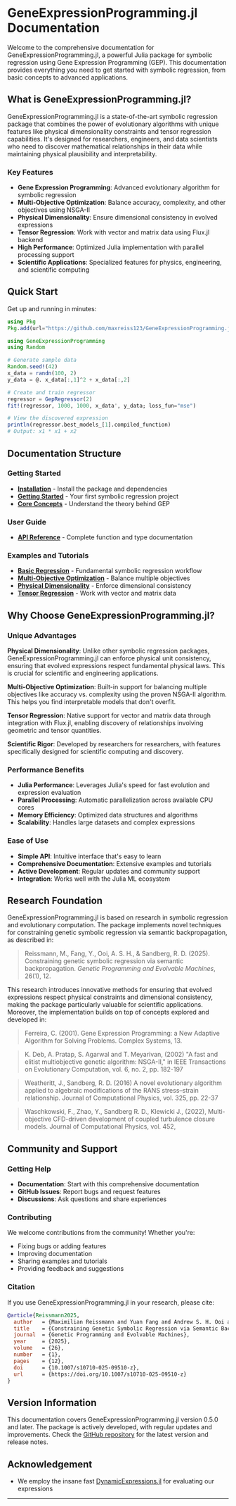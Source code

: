 # GeneExpressionProgramming.jl Documentation

Welcome to the comprehensive documentation for GeneExpressionProgramming.jl, a powerful Julia package for symbolic regression using Gene Expression Programming (GEP). This documentation provides everything you need to get started with symbolic regression, from basic concepts to advanced applications.

## What is GeneExpressionProgramming.jl?

GeneExpressionProgramming.jl is a state-of-the-art symbolic regression package that combines the power of evolutionary algorithms with unique features like physical dimensionality constraints and tensor regression capabilities. It's designed for researchers, engineers, and data scientists who need to discover mathematical relationships in their data while maintaining physical plausibility and interpretability.

### Key Features

- **Gene Expression Programming**: Advanced evolutionary algorithm for symbolic regression  
- **Multi-Objective Optimization**: Balance accuracy, complexity, and other objectives using NSGA-II  
- **Physical Dimensionality**: Ensure dimensional consistency in evolved expressions  
- **Tensor Regression**: Work with vector and matrix data using Flux.jl backend  
- **High Performance**: Optimized Julia implementation with parallel processing support  
- **Scientific Applications**: Specialized features for physics, engineering, and scientific computing  

## Quick Start

Get up and running in minutes:

```julia
using Pkg
Pkg.add(url="https://github.com/maxreiss123/GeneExpressionProgramming.jl.git")

using GeneExpressionProgramming
using Random

# Generate sample data
Random.seed!(42)
x_data = randn(100, 2)
y_data = @. x_data[:,1]^2 + x_data[:,2]

# Create and train regressor
regressor = GepRegressor(2)
fit!(regressor, 1000, 1000, x_data', y_data; loss_fun="mse")

# View the discovered expression
println(regressor.best_models_[1].compiled_function)
# Output: x1 * x1 + x2
```

## Documentation Structure

###  Getting Started
- **[Installation](installation.md)** - Install the package and dependencies
- **[Getting Started](getting-started.md)** - Your first symbolic regression project
- **[Core Concepts](core-concepts.md)** - Understand the theory behind GEP

### User Guide
- **[API Reference](api-reference.md)** - Complete function and type documentation

### Examples and Tutorials
- **[Basic Regression](examples/basic-regression.md)** - Fundamental symbolic regression workflow
- **[Multi-Objective Optimization](examples/multi-objective.md)** - Balance multiple objectives
- **[Physical Dimensionality](examples/physical-dimensions.md)** - Enforce dimensional consistency
- **[Tensor Regression](examples/tensor-regression.md)** - Work with vector and matrix data



## Why Choose GeneExpressionProgramming.jl?

### Unique Advantages

**Physical Dimensionality**: Unlike other symbolic regression packages, GeneExpressionProgramming.jl can enforce physical unit consistency, ensuring that evolved expressions respect fundamental physical laws. This is crucial for scientific and engineering applications.

**Multi-Objective Optimization**: Built-in support for balancing multiple objectives like accuracy vs. complexity using the proven NSGA-II algorithm. This helps you find interpretable models that don't overfit.

**Tensor Regression**: Native support for vector and matrix data through integration with Flux.jl, enabling discovery of relationships involving geometric and tensor quantities.

**Scientific Rigor**: Developed by researchers for researchers, with features specifically designed for scientific computing and discovery.

### Performance Benefits

- **Julia Performance**: Leverages Julia's speed for fast evolution and expression evaluation
- **Parallel Processing**: Automatic parallelization across available CPU cores
- **Memory Efficiency**: Optimized data structures and algorithms
- **Scalability**: Handles large datasets and complex expressions

### Ease of Use

- **Simple API**: Intuitive interface that's easy to learn
- **Comprehensive Documentation**: Extensive examples and tutorials
- **Active Development**: Regular updates and community support
- **Integration**: Works well with the Julia ML ecosystem

## Research Foundation

GeneExpressionProgramming.jl is based on research in symbolic regression and evolutionary computation. The package implements novel techniques for constraining genetic symbolic regression via semantic backpropagation, as described in:

> Reissmann, M., Fang, Y., Ooi, A. S. H., & Sandberg, R. D. (2025). Constraining genetic symbolic regression via semantic backpropagation. *Genetic Programming and Evolvable Machines*, 26(1), 12.

This research introduces innovative methods for ensuring that evolved expressions respect physical constraints and dimensional consistency, making the package particularly valuable for scientific applications. Moreover, the implementation builds on top of concepts explored and developed in:

> Ferreira, C. (2001). Gene Expression Programming: a New Adaptive Algorithm for Solving Problems. Complex Systems, 13.

> K. Deb, A. Pratap, S. Agarwal and T. Meyarivan, (2002) "A fast and elitist multiobjective genetic algorithm: NSGA-II," in IEEE Transactions on Evolutionary Computation, vol. 6, no. 2, pp. 182-197 

> Weatheritt, J., Sandberg, R. D. (2016)  A novel evolutionary algorithm applied to algebraic modifications of the RANS stress–strain relationship. Journal of Computational Physics, vol. 325, pp. 22-37

> Waschkowski, F., Zhao, Y., Sandberg R. D., Klewicki J., (2022), Multi-objective CFD-driven development of coupled turbulence closure models. Journal of Computational Physics, vol. 452, 

## Community and Support

### Getting Help

- **Documentation**: Start with this comprehensive documentation
- **GitHub Issues**: Report bugs and request features
- **Discussions**: Ask questions and share experiences


### Contributing

We welcome contributions from the community! Whether you're:
- Fixing bugs or adding features
- Improving documentation
- Sharing examples and tutorials
- Providing feedback and suggestions


### Citation

If you use GeneExpressionProgramming.jl in your research, please cite:

```bibtex
@article{Reissmann2025,
  author   = {Maximilian Reissmann and Yuan Fang and Andrew S. H. Ooi and Richard D. Sandberg},
  title    = {Constraining Genetic Symbolic Regression via Semantic Backpropagation},
  journal  = {Genetic Programming and Evolvable Machines},
  year     = {2025},
  volume   = {26},
  number   = {1},
  pages    = {12},
  doi      = {10.1007/s10710-025-09510-z},
  url      = {https://doi.org/10.1007/s10710-025-09510-z}
}
```

## Version Information

This documentation covers GeneExpressionProgramming.jl version 0.5.0 and later. The package is actively developed, with regular updates and improvements. Check the [GitHub repository](https://github.com/maxreiss123/GeneExpressionProgramming.jl) for the latest version and release notes.


## Acknowledgement
 - We employ the insane fast [DynamicExpressions.jl](https://github.com/SymbolicML/DynamicExpressions.jl) for evaluating our expressions
---
